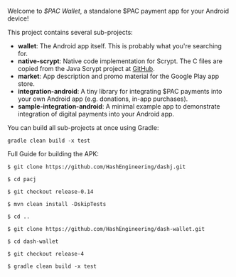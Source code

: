 Welcome to _$PAC Wallet_, a standalone $PAC payment app for your Android device!

This project contains several sub-projects:

 * __wallet__:
     The Android app itself. This is probably what you're searching for.
 * __native-scrypt__:
     Native code implementation for Scrypt. The C files are copied from the
     Java Scrypt project at [GitHub](https://github.com/wg/scrypt).
 * __market__:
     App description and promo material for the Google Play app store.
 * __integration-android__:
     A tiny library for integrating $PAC payments into your own Android app
     (e.g. donations, in-app purchases).
 * __sample-integration-android__:
     A minimal example app to demonstrate integration of digital payments into
     your Android app.

You can build all sub-projects at once using Gradle:

`gradle clean build -x test`

Full Guide for building the APK:

`$ git clone https://github.com/HashEngineering/dashj.git `

`$ cd pacj`

`$ git checkout release-0.14`

`$ mvn clean install -DskipTests`

`$ cd ..`

`$ git clone https://github.com/HashEngineering/dash-wallet.git `

`$ cd dash-wallet`

`$ git checkout release-4`

`$ gradle clean build -x test`


